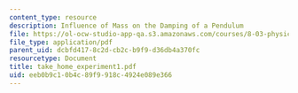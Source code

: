```yaml
---
content_type: resource
description: Influence of Mass on the Damping of a Pendulum
file: https://ol-ocw-studio-app-qa.s3.amazonaws.com/courses/8-03-physics-iii-spring-2003/eeb0b9c10b4c89f9918c4924e089e366_take_home_experiment1.pdf
file_type: application/pdf
parent_uid: dcbfd417-8c2d-cb2c-b9f9-d36db4a370fc
resourcetype: Document
title: take_home_experiment1.pdf
uid: eeb0b9c1-0b4c-89f9-918c-4924e089e366
---
```

